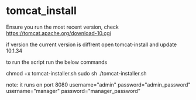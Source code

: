 # tomcat_install
Ensure you run the most recent version, check https://tomcat.apache.org/download-10.cgi

if version the current version is diffrent open tomcat-install and update 10.1.34

to run the script run the below commands

chmod +x tomcat-installer.sh
sudo sh ./tomcat-installer.sh

note: 
it runs on port 8080
username="admin" password="admin_password"
username="manager" password="manager_password"
